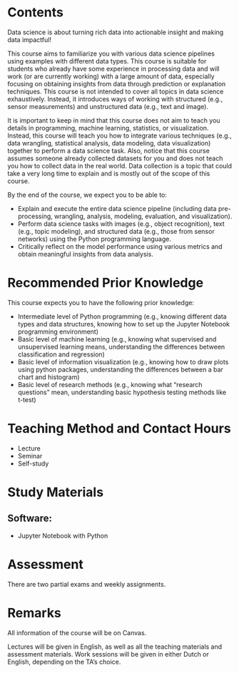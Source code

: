 # Contents

Data science is about turning rich data into actionable insight and making data impactful!

This course aims to familiarize you with various data science pipelines using examples with different data types. This course is suitable for students who already have some experience in processing data and will work (or are currently working) with a large amount of data, especially focusing on obtaining insights from data through prediction or explanation techniques. This course is not intended to cover all topics in data science exhaustively. Instead, it introduces ways of working with structured (e.g., sensor measurements) and unstructured data (e.g., text and image).

It is important to keep in mind that this course does not aim to teach you details in programming, machine learning, statistics, or visualization. Instead, this course will teach you how to integrate various techniques (e.g., data wrangling, statistical analysis, data modeling, data visualization) together to perform a data science task. Also, notice that this course assumes someone already collected datasets for you and does not teach you how to collect data in the real world. Data collection is a topic that could take a very long time to explain and is mostly out of the scope of this course.

By the end of the course, we expect you to be able to:

- Explain and execute the entire data science pipeline (including data pre-processing, wrangling, analysis, modeling, evaluation, and visualization).
- Perform data science tasks with images (e.g., object recognition), text (e.g., topic modeling), and structured data (e.g., those from sensor networks) using the Python programming language.
- Critically reflect on the model performance using various metrics and obtain meaningful insights from data analysis.

# Recommended Prior Knowledge

This course expects you to have the following prior knowledge:

- Intermediate level of Python programming (e.g., knowing different data types and data structures, knowing how to set up the Jupyter Notebook programming environment)
- Basic level of machine learning (e.g., knowing what supervised and unsupervised learning means, understanding the differences between classification and regression)
- Basic level of information visualization (e.g., knowing how to draw plots using python packages, understanding the differences between a bar chart and histogram)
- Basic level of research methods (e.g., knowing what “research questions” mean, understanding basic hypothesis testing methods like t-test)

# Teaching Method and Contact Hours

- Lecture
- Seminar
- Self-study

# Study Materials
## Software:
- Jupyter Notebook with Python

# Assessment

There are two partial exams and weekly assignments.

# Remarks

All information of the course will be on Canvas.

Lectures will be given in English, as well as all the teaching materials and assessment materials. Work sessions will be given in either Dutch or English, depending on the TA’s choice.
